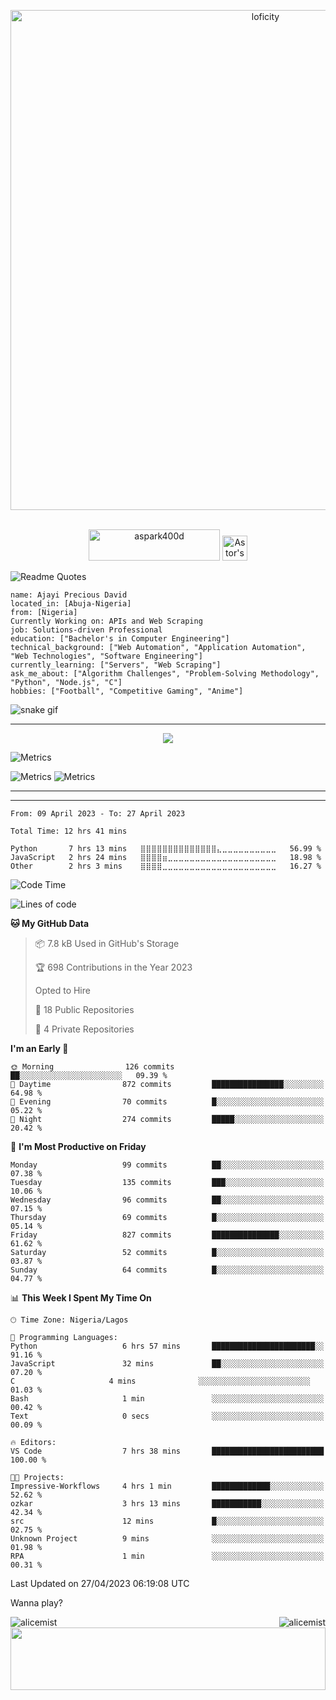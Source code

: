 
<p align="center">
<img alt="loficity" width="800px" src="https://github.com/HyunCafe/HyunCafe/raw/main/assests/loficity.gif"</img>
</p>
<p align="center">
<br/>
  <a href="https://www.buymeacoffee.com/aspark400d"> <img src="https://cdn.buymeacoffee.com/buttons/v2/default-yellow.png" height="50" width="210" alt="aspark400d" /></a>
<a href="https://www.linkedin.com/in/precious-ajayi-438a2122a">
  <img alt="Astor's LinkdeIN" width="40px" src="https://user-images.githubusercontent.com/43545812/144035037-0f415fc7-9f96-4517-a370-ccc6e78a714b.png" />
  
</a>
<br>
  
</p>

 ![Readme Quotes](https://quotes-github-readme.vercel.app/api?type=horizontal&theme=nord) 
  




```Profile
name: Ajayi Precious David
located_in: [Abuja-Nigeria]
from: [Nigeria]
Currently Working on: APIs and Web Scraping
job: Solutions-driven Professional
education: ["Bachelor's in Computer Engineering"]
technical_background: ["Web Automation", "Application Automation", "Web Technologies", "Software Engineering"]
currently_learning: ["Servers", "Web Scraping"]
ask_me_about: ["Algorithm Challenges", "Problem-Solving Methodology", "Python", "Node.js", "C"]
hobbies: ["Football", "Competitive Gaming", "Anime"]
```

![snake gif](https://github.com/alicemist/alicemist/blob/output/github-contribution-grid-snake.svg)
<hr>
<p align="center">
  <img alig src="https://github-profile-trophy.vercel.app/?username=alicemist&column=6&rank=SSS,SS,S,AAA,AA,A,B,C" />
</p>



![Metrics](https://raw.githubusercontent.com/astro175/astro175/main/github-metrics.svg)

![Metrics](https://raw.githubusercontent.com/astro175/astro175/main/metrics.plugin.habits.charts.svg)
![Metrics](https://raw.githubusercontent.com/astro175/astro175/main/metrics.plugin.leetcode.svg)
<hr>

<hr>

<!--START_SECTION:WAKA-->

```text
From: 09 April 2023 - To: 27 April 2023

Total Time: 12 hrs 41 mins

Python       7 hrs 13 mins   ⣿⣿⣿⣿⣿⣿⣿⣿⣿⣿⣿⣿⣿⣿⣄⣀⣀⣀⣀⣀⣀⣀⣀⣀⣀   56.99 %
JavaScript   2 hrs 24 mins   ⣿⣿⣿⣿⣶⣀⣀⣀⣀⣀⣀⣀⣀⣀⣀⣀⣀⣀⣀⣀⣀⣀⣀⣀⣀   18.98 %
Other        2 hrs 3 mins    ⣿⣿⣿⣿⣀⣀⣀⣀⣀⣀⣀⣀⣀⣀⣀⣀⣀⣀⣀⣀⣀⣀⣀⣀⣀   16.27 %
```

<!--END_SECTION:WAKA-->
<!--START_SECTION:time-->
![Code Time](http://img.shields.io/badge/Code%20Time-12%20hrs%2041%20mins-blue)

![Lines of code](https://img.shields.io/badge/From%20Hello%20World%20I%27ve%20Written-50.0%20thousand%20lines%20of%20code-blue)

**🐱 My GitHub Data** 

> 📦 7.8 kB Used in GitHub's Storage 
 > 
> 🏆 698 Contributions in the Year 2023
 > 
> Opted to Hire
 > 
> 📜 18 Public Repositories 
 > 
> 🔑 4 Private Repositories 
 > 
**I'm an Early 🐤** 

```text
🌞 Morning                126 commits         ██░░░░░░░░░░░░░░░░░░░░░░░   09.39 % 
🌆 Daytime                872 commits         ████████████████░░░░░░░░░   64.98 % 
🌃 Evening                70 commits          █░░░░░░░░░░░░░░░░░░░░░░░░   05.22 % 
🌙 Night                  274 commits         █████░░░░░░░░░░░░░░░░░░░░   20.42 % 
```
📅 **I'm Most Productive on Friday** 

```text
Monday                   99 commits          ██░░░░░░░░░░░░░░░░░░░░░░░   07.38 % 
Tuesday                  135 commits         ███░░░░░░░░░░░░░░░░░░░░░░   10.06 % 
Wednesday                96 commits          ██░░░░░░░░░░░░░░░░░░░░░░░   07.15 % 
Thursday                 69 commits          █░░░░░░░░░░░░░░░░░░░░░░░░   05.14 % 
Friday                   827 commits         ███████████████░░░░░░░░░░   61.62 % 
Saturday                 52 commits          █░░░░░░░░░░░░░░░░░░░░░░░░   03.87 % 
Sunday                   64 commits          █░░░░░░░░░░░░░░░░░░░░░░░░   04.77 % 
```


📊 **This Week I Spent My Time On** 

```text
🕑︎ Time Zone: Nigeria/Lagos

💬 Programming Languages: 
Python                   6 hrs 57 mins       ███████████████████████░░   91.16 % 
JavaScript               32 mins             ██░░░░░░░░░░░░░░░░░░░░░░░   07.20 % 
C                     4 mins              ░░░░░░░░░░░░░░░░░░░░░░░░░   01.03 % 
Bash                     1 min               ░░░░░░░░░░░░░░░░░░░░░░░░░   00.42 % 
Text                     0 secs              ░░░░░░░░░░░░░░░░░░░░░░░░░   00.09 % 

🔥 Editors: 
VS Code                  7 hrs 38 mins       █████████████████████████   100.00 % 

🐱‍💻 Projects: 
Impressive-Workflows     4 hrs 1 min         █████████████░░░░░░░░░░░░   52.62 % 
ozkar                    3 hrs 13 mins       ███████████░░░░░░░░░░░░░░   42.34 % 
src                      12 mins             █░░░░░░░░░░░░░░░░░░░░░░░░   02.75 % 
Unknown Project          9 mins              ░░░░░░░░░░░░░░░░░░░░░░░░░   01.98 % 
RPA                      1 min               ░░░░░░░░░░░░░░░░░░░░░░░░░   00.31 % 
```


 Last Updated on 27/04/2023 06:19:08 UTC
<!--END_SECTION:time-->

Wanna play?
 <div align=center>
  
<img align="left" src="https://github-readme-stats.vercel.app/api/top-langs?username=alicemist&show_icons=true&locale=en&layout=compact" alt="alicemist" />

<img align="right" src="https://github-readme-streak-stats.herokuapp.com/?user=alicemist" alt="alicemist" />
</div>
<div align=center>
  <img  height=100px width= 100% src="https://capsule-render.vercel.app/api?type=waving&color=gradient&height=60&section=footer"/>
</div>
